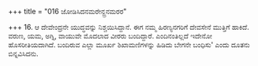 +++
title = "016 ಜೋಡಿಸಿದನಮರೇನ್ದ್ರನಮರರ"

+++
16. ಆ ದೇವೇಂದ್ರನೇ ಯುದ್ಧವನ್ನು ನಿಶ್ಚಯಿಸಿದ್ದಾನೆ. ಈಗ ನಮ್ಮ ಹಿರಣ್ಯನಗರಿಗೆ ದೇವಸೇನೆ ಮುತ್ತಿಗೆ ಹಾಕಿದೆ.  ವರುಣ, ಯಮ, ಅಗ್ನಿ, ವಾಯುವೇ ಮೊದಲಾದ ವೀರರು ಬಂದಿದ್ದಾರೆ. ಎಂದಿನಂತಿಲ್ಲದೆ ಇದೇನೋ ಹೊಸರೀತಿಯದಾಗಿದೆ. ಬಂದಿರುವ ಎಲ್ಲಾ ಮೂರ್ಖ ಶಿಖಾಮಣಿಗಳನ್ನು ಹಿಡಿದು ಬೇಗನೇ ಬಂಧಿಸು' ಎಂದು ದೂತನು ಬಿನ್ನವಿಸಿದನು.